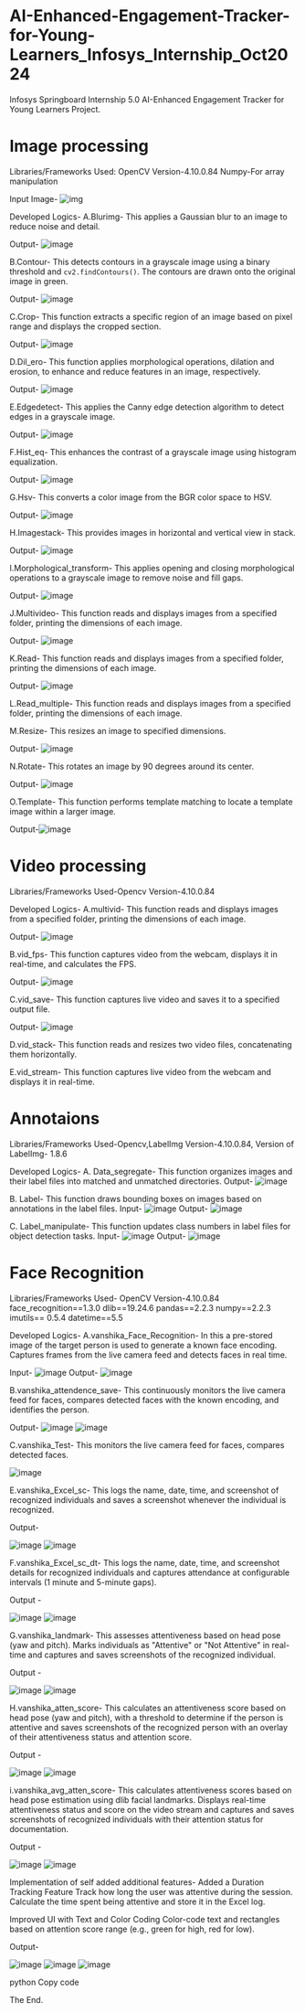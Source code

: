 # AI-Enhanced-Engagement-Tracker-for-Young-Learners_Infosys_Internship_Oct2024
Infosys Springboard Internship 5.0 AI-Enhanced Engagement Tracker for Young Learners Project.

# Image processing
Libraries/Frameworks Used:
OpenCV Version-4.10.0.84
Numpy-For array manipulation

Input Image-
![img](https://github.com/user-attachments/assets/30cd01cf-4132-46ea-bb0f-c465d133e0ad)

Developed Logics-
A.Blurimg-
 This applies a Gaussian blur to an image to reduce noise and detail.
 
Output-
![image](https://github.com/user-attachments/assets/8b473979-a4cc-4819-8f65-853dd458cb2b)


B.Contour-
 This detects contours in a grayscale image using a binary threshold and `cv2.findContours()`. 
 The contours are drawn onto the original image in green.
 
 Output-
 ![image](https://github.com/user-attachments/assets/1565b2e4-c451-49e3-bcb1-ca31ff160ad6)


 C.Crop-
 This function extracts a specific region of an image based on pixel range and displays the 
 cropped section.
 
 Output-
 ![image](https://github.com/user-attachments/assets/2d34ce4e-62b0-4c27-84de-f9248475b59e)


 D.Dil_ero-
 This function applies morphological operations, dilation and erosion, to enhance and reduce 
 features in an image, respectively.
 
 Output-
 ![image](https://github.com/user-attachments/assets/44c7e4ad-0b01-42e0-8ff6-534c6bd7e37d)

 E.Edgedetect-
 This applies the Canny edge detection algorithm to detect edges in a grayscale image.
 
 Output-
 ![image](https://github.com/user-attachments/assets/93818a96-fcce-4f4c-8ca0-9f8cdf1f59f1)


 F.Hist_eq-
 This enhances the contrast of a grayscale image using histogram equalization.
 
 Output-
 ![image](https://github.com/user-attachments/assets/5f82b0bf-3eb2-4c56-a581-a52561b18fdd)

 G.Hsv-
 This converts a color image from the BGR color space to HSV.
 
 Output-
 ![image](https://github.com/user-attachments/assets/d7982238-e6ec-413a-8e58-47e567ce4501)

 H.Imagestack-
 This provides images in horizontal and vertical view in stack.
 
 Output-
 ![image](https://github.com/user-attachments/assets/836fe531-94df-44dd-878c-a4fbb3a05371)

 
I.Morphological_transform-
This applies opening and closing morphological operations to a grayscale image to remove noise and fill gaps.

Output-
![image](https://github.com/user-attachments/assets/b7cd84b1-fb83-40a9-a5b4-c283e1a9aeed)

 J.Multivideo-
  This function reads and displays images from a specified folder, printing the dimensions of 
  each image.

  Output-
  ![image](https://github.com/user-attachments/assets/ade1e562-6c58-4d07-a64a-ceb58bc787bf)

  K.Read-
  This function reads and displays images from a specified folder, printing the dimensions of 
  each image.

  Output-
  ![image](https://github.com/user-attachments/assets/6d388c5a-2a25-4e94-ae08-97fd04bd2a32)


 L.Read_multiple-
  This function reads and displays images from a specified folder, printing the dimensions of 
  each image.
  
 M.Resize-
 This resizes an image to specified dimensions.

 Output-
 ![image](https://github.com/user-attachments/assets/f82820fe-5e9a-4c94-ae95-c6a0a4cda3e0)
 
 N.Rotate-
 This rotates an image by 90 degrees around its center.

 Output-
 ![image](https://github.com/user-attachments/assets/7706a87d-e087-4a2b-940f-bd8a8e73e258)

 
 O.Template-
 This function performs template matching to locate a template image within a larger image.

 Output-![image](https://github.com/user-attachments/assets/f9934182-a257-434f-829a-d0d0ab45d78c)



# Video processing
Libraries/Frameworks Used-Opencv
Version-4.10.0.84

Developed Logics-
A.multivid-
This function reads and displays images from a specified folder, printing the dimensions of each image.

Output-
![image](https://github.com/user-attachments/assets/2d6ee27e-a09c-46d2-866d-bfe6aa35171c)


B.vid_fps-
This function captures video from the webcam, displays it in real-time, and calculates the FPS.

Output-
![image](https://github.com/user-attachments/assets/fcfe8c94-5751-4f07-a35b-34ece56a1b79)


C.vid_save-
This function captures live video and saves it to a specified output file.

Output-
![image](https://github.com/user-attachments/assets/09fc1186-a65c-4e38-aa40-5848d150ba60)


D.vid_stack-
This function reads and resizes two video files, concatenating them horizontally.

E.vid_stream-
This function captures live video from the webcam and displays it in real-time.

# Annotaions
Libraries/Frameworks Used-Opencv,LabelImg
Version-4.10.0.84, Version of LabelImg- 1.8.6


Developed Logics-
A. Data_segregate-
This function organizes images and their label files into matched and unmatched directories.
Output-
![image](https://github.com/user-attachments/assets/19fea229-e620-4d0b-8d23-8109ecd83586)


B. Label-
This function draws bounding boxes on images based on annotations in the label files.
Input-
![image](https://github.com/user-attachments/assets/ac9c5e15-7448-48e8-880a-197d18193672)
Output-
![image](https://github.com/user-attachments/assets/fd9e69d7-bb44-4cc0-8b51-ea5476ea8af4)


C. Label_manipulate-
This function updates class numbers in label files for object detection tasks.
Input-
![image](https://github.com/user-attachments/assets/84ee6bb5-f481-4d8f-a232-a83c31477811)
Output-
![image](https://github.com/user-attachments/assets/836781e9-425a-4bc5-bac6-e37bfd3e812c)


# Face Recognition
Libraries/Frameworks Used-
OpenCV Version-4.10.0.84
face_recognition==1.3.0
dlib==19.24.6
pandas==2.2.3
numpy==2.2.3
imutils== 0.5.4
datetime==5.5

Developed Logics-
A.vanshika_Face_Recognition-
In this a pre-stored image of the target person is used to generate a known face encoding.
Captures frames from the live camera feed and detects faces in real time.

Input-
![image](https://github.com/user-attachments/assets/99ea3eac-316e-47bd-b601-6a695ff7a512)
Output-
![image](https://github.com/user-attachments/assets/6cadd48e-f982-4811-8190-e2b67c8ddf36)

B.vanshika_attendence_save-
This continuously monitors the live camera feed for faces, compares detected faces with the known encoding, and identifies the person.

Output-
![image](https://github.com/user-attachments/assets/6cadd48e-f982-4811-8190-e2b67c8ddf36)
![image](https://github.com/user-attachments/assets/002b9d87-aebb-435b-a18d-c62800db3d4e)



C.vanshika_Test-
This monitors the live camera feed for faces, compares detected faces.

![image](https://github.com/user-attachments/assets/101663c5-189b-4275-b21d-34549b49a8b1)


E.vanshika_Excel_sc-
This logs the name, date, time, and screenshot of recognized individuals and
saves a screenshot whenever the individual is recognized.

Output-

![image](https://github.com/user-attachments/assets/9f6b023f-641c-4282-80b5-0ddcf243c8e3)
![image](https://github.com/user-attachments/assets/ce2ee54d-2bf8-48cb-94d4-27d64a3aef70)

F.vanshika_Excel_sc_dt-
This logs the name, date, time, and screenshot details for recognized individuals and captures attendance at configurable intervals (1 minute and 5-minute gaps).

Output -

![image](https://github.com/user-attachments/assets/3252f514-245f-4a2a-9535-c2eecbd688cd)
![image](https://github.com/user-attachments/assets/ec55e608-5b36-4d9b-ba33-f93651aea447)

G.vanshika_landmark-
This assesses attentiveness based on head pose (yaw and pitch).
Marks individuals as "Attentive" or "Not Attentive" in real-time and
captures and saves screenshots of the recognized individual.

Output -

![image](https://github.com/user-attachments/assets/c4bbceab-2913-4e21-848f-f3966d124479)
![image](https://github.com/user-attachments/assets/9e6d9ad1-3037-4fd1-9420-3e45ab3e5120)


H.vanshika_atten_score-
This calculates an attentiveness score based on head pose (yaw and pitch), with a threshold to determine if the person is attentive and saves screenshots of the recognized person with an overlay of their attentiveness status and attention score.

Output -

![image](https://github.com/user-attachments/assets/e41197c8-3976-4635-a22c-5f911d1b9d09)
![image](https://github.com/user-attachments/assets/002b01c5-7f03-40a2-ac17-eab43e6f400b)

i.vanshika_avg_atten_score-
This calculates attentiveness scores based on head pose estimation using dlib facial landmarks.
Displays real-time attentiveness status and score on the video stream 
and captures and saves screenshots of recognized individuals with their attention status for documentation.

Output -

![image](https://github.com/user-attachments/assets/9d25555b-9d23-450c-a1d8-a0375aa13f38)
![image](https://github.com/user-attachments/assets/48de0339-9ea7-42f6-8d2f-d823bea8b44b)

Implementation of self added additional features-
Added a Duration Tracking Feature
Track how long the user was attentive during the session. Calculate the time spent being attentive and store it in the Excel log.

Improved UI with Text and Color Coding
Color-code text and rectangles based on attention score range (e.g., green for high, red for low).

Output-

![image](https://github.com/user-attachments/assets/e8a8e503-9110-46e1-81e4-3ff14a0b9403)
![image](https://github.com/user-attachments/assets/f3c4f039-88fb-4396-bbe6-3ffa6daaec31)
![image](https://github.com/user-attachments/assets/4e6a7c10-bd26-4336-881e-2f7a23320dc5)



python
Copy code


The End.











